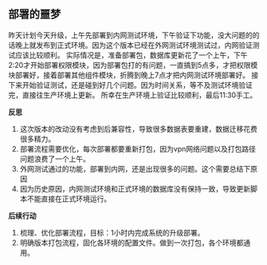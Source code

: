 ## 部署的噩梦
昨天计划今天升级，上午先部署到内网测试环境，下午验证下功能，没大问题的的话晚上就发布到正式环境。因为这个版本已经在外网测试环境测试过，内网验证测试应该比较顺利。 实际情况是，准备部署包，数据库更新花了一个上午，下午2:20才开始部署权限模块，因为部署包打的有问题，一直搞到5点多，才把权限模块部署好，接着部署其他组件模块，折腾到晚上7点才把内网测试环境部署好。 接下来开始验证测试，还是碰到好几个问题。因为时间关系，等不及测试环境验证完，直接往生产环境上更新。 所幸在生产环境上验证比较顺利，最后11:30手工。

**反思**
1. 这次版本的改动没有考虑到后兼容性，导致很多数据表要重建，数据迁移花费很多精力。
2. 部署流程需要优化，每次部署都要重新打包，因为vpn网络问题以及打包路径问题浪费了一个上午。
3. 外网测试通过的功能，部署到内网，还是出现很多的问题。这个需要总结下原因
4. 因为历史原因，内网测试环境和正式环境的数据库没有保持一致，导致更新脚本不能直接在正式环境运行。

**后续行动**
1. 梳理、优化部署流程，目标：1小时内完成系统的升级部署。
2. 明确版本打包流程，固化各环境的配置文件。做到一次打包，各个环境都通用。
